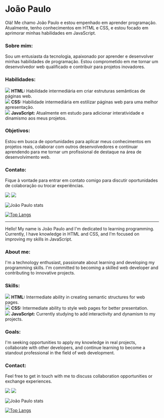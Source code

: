 # João Paulo 

Olá! Me chamo João Paulo e estou empenhado em aprender programação. Atualmente, tenho conhecimentos em HTML e CSS, e estou focado em aprimorar minhas habilidades em JavaScript.

### Sobre mim:

Sou um entusiasta da tecnologia, apaixonado por aprender e desenvolver minhas habilidades de programação. Estou comprometido em me tornar um desenvolvedor web qualificado e contribuir para projetos inovadores.

### Habilidades:

 <img src="https://img.icons8.com/color/24/000000/html-5--v1.png"/> **HTML:** Habilidade intermediária em criar estruturas semânticas de páginas web.<br/>
 <img src="https://img.icons8.com/color/24/000000/css3.png"/> **CSS:** Habilidade intermediária em estilizar páginas web para uma melhor apresentação.<br/>
 <img src="https://img.icons8.com/color/24/000000/javascript--v1.png"/> **JavaScript:** Atualmente em estudo para adicionar interatividade e dinamismo aos meus projetos.

### Objetivos:

Estou em busca de oportunidades para aplicar meus conhecimentos em projetos reais, colaborar com outros desenvolvedores e continuar aprendendo para me tornar um profissional de destaque na área de desenvolvimento web.

### Contato:

Fique à vontade para entrar em contato comigo para discutir oportunidades de colaboração ou trocar experiências.

<a href="https://www.instagram.com/joaopaulu7/"><img src="https://img.shields.io/badge/Instagram-E4405F?style=for-the-badge&logo=instagram&logoColor=white"><img/><a/>
<a href="https://www.linkedin.com/in/engjoaopaulo7/"><img src="https://img.shields.io/badge/LinkedIn-0077B5?style=for-the-badge&logo=linkedin&logoColor=white"><img/><a/>

![João Paulo stats](https://github-readme-stats.vercel.app/api?username=UnravelJP&show_icons=true&theme=transparent)

[![Top Langs](https://github-readme-stats.vercel.app/api/top-langs/?username=UnravelJP)](https://github.com/anuraghazra/github-readme-stats)

---

Hello! My name is João Paulo and I'm dedicated to learning programming. Currently, I have knowledge in HTML and CSS, and I'm focused on improving my skills in JavaScript.

### About me:

I'm a technology enthusiast, passionate about learning and developing my programming skills. I'm committed to becoming a skilled web developer and contributing to innovative projects.

### Skills:

 <img src="https://img.icons8.com/color/24/000000/html-5--v1.png"/> **HTML:** Intermediate ability in creating semantic structures for web pages.<br/>
 <img src="https://img.icons8.com/color/24/000000/css3.png"/> **CSS:** Intermediate ability to style web pages for better presentation.<br/>
 <img src="https://img.icons8.com/color/24/000000/javascript--v1.png"/> **JavaScript:** Currently studying to add interactivity and dynamism to my projects.

### Goals:

I'm seeking opportunities to apply my knowledge in real projects, collaborate with other developers, and continue learning to become a standout professional in the field of web development.

### Contact:

Feel free to get in touch with me to discuss collaboration opportunities or exchange experiences.

<a href="https://www.instagram.com/joaopaulu7/"><img src="https://img.shields.io/badge/Instagram-E4405F?style=for-the-badge&logo=instagram&logoColor=white"><img/><a/>
<a href="https://www.linkedin.com/in/engjoaopaulo7/"><img src="https://img.shields.io/badge/LinkedIn-0077B5?style=for-the-badge&logo=linkedin&logoColor=white"><img/><a/>

![João Paulo stats](https://github-readme-stats.vercel.app/api?username=UnravelJP&show_icons=true&theme=transparent)

[![Top Langs](https://github-readme-stats.vercel.app/api/top-langs/?username=UnravelJP)](https://github.com/anuraghazra/github-readme-stats)
